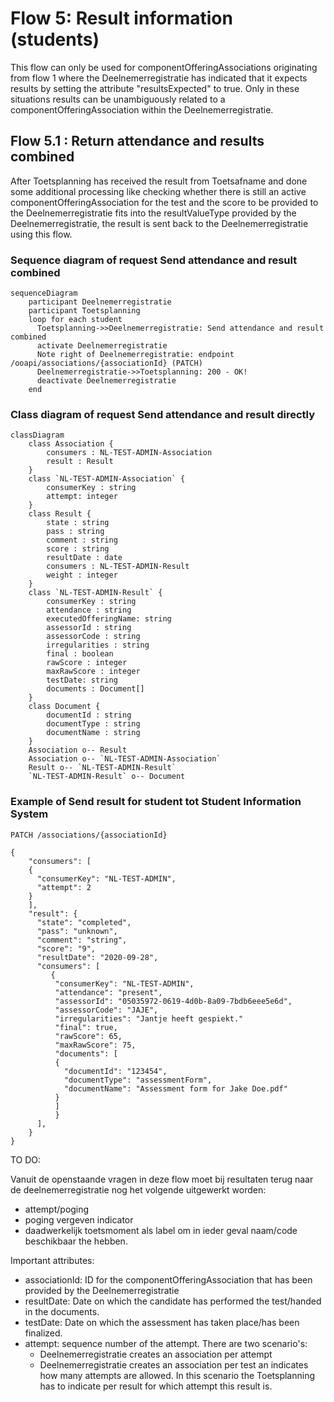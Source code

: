 # Flow 5: Result information (students)

This flow can only be used for componentOfferingAssociations originating from flow 1 where the Deelnemerregistratie has indicated that it expects results by setting the attribute "resultsExpected" to true. Only in these situations results can be unambiguously related to a componentOfferingAssociation within the Deelnemerregistratie.

## Flow 5.1 : Return attendance and results combined

After Toetsplanning has received the result from Toetsafname and done some additional processing like checking whether there is still an active componentOfferingAssociation for the test and the score to be provided to the Deelnemerregistratie fits into the resultValueType provided by the Deelnemerregistratie, the result is sent back to the Deelnemerregistratie using this flow.

### Sequence diagram of request Send attendance and result combined
```mermaid
sequenceDiagram
    participant Deelnemerregistratie
    participant Toetsplanning
    loop for each student
      Toetsplanning->>Deelnemerregistratie: Send attendance and result combined
      activate Deelnemerregistratie
      Note right of Deelnemerregistratie: endpoint /ooapi/associations/{associationId} (PATCH)
      Deelnemerregistratie->>Toetsplanning: 200 - OK!
      deactivate Deelnemerregistratie
    end
```

### Class diagram of request Send attendance and result directly
```mermaid
classDiagram
    class Association {
        consumers : NL-TEST-ADMIN-Association
    	result : Result
    }
    class `NL-TEST-ADMIN-Association` {
        consumerKey : string
        attempt: integer
    }
    class Result {
    	state : string
        pass : string
        comment : string
        score : string
        resultDate : date
        consumers : NL-TEST-ADMIN-Result
        weight : integer
    }
    class `NL-TEST-ADMIN-Result` {
        consumerKey : string
        attendance : string
        executedOfferingName: string
        assessorId : string
        assessorCode : string 
        irregularities : string
        final : boolean 
        rawScore : integer 
        maxRawScore : integer
        testDate: string
        documents : Document[]
    }
    class Document {
        documentId : string
        documentType : string
        documentName : string
    }
    Association o-- Result
    Association o-- `NL-TEST-ADMIN-Association`
    Result o-- `NL-TEST-ADMIN-Result`
    `NL-TEST-ADMIN-Result` o-- Document
```


### Example of Send result for student tot Student Information System
```
PATCH /associations/{associationId}

{
    "consumers": [
    {
      "consumerKey": "NL-TEST-ADMIN",
      "attempt": 2
    }
    ],
    "result": {
      "state": "completed",
      "pass": "unknown",
      "comment": "string",
      "score": "9",
      "resultDate": "2020-09-28",
      "consumers": [
	     {
          "consumerKey": "NL-TEST-ADMIN",
          "attendance": "present",
          "assessorId": "05035972-0619-4d0b-8a09-7bdb6eee5e6d",
          "assessorCode": "JAJE",
          "irregularities": "Jantje heeft gespiekt."
          "final": true,
          "rawScore": 65,
          "maxRawScore": 75,
          "documents": [
          {
            "documentId": "123454",
            "documentType": "assessmentForm",
            "documentName": "Assessment form for Jake Doe.pdf"
          }
          ]
	      }
      ],
    }
}
``` 


TO DO:

Vanuit de openstaande vragen in deze flow moet bij resultaten terug naar de deelnemerregistratie nog het volgende uitgewerkt worden:
- attempt/poging
- poging vergeven indicator
- daadwerkelijk toetsmoment als label om in ieder geval naam/code beschikbaar the hebben.

Important attributes:

- associationId: ID for the componentOfferingAssociation that has been provided by the Deelnemerregistratie
- resultDate: Date on which the candidate has performed the test/handed in the documents.
- testDate: Date on which the assessment has taken place/has been finalized.
- attempt: sequence number of the attempt. There are two scenario's:
    - Deelnemerregistratie creates an association per attempt
    - Deelnemerregistratie creates an association per test an indicates how many attempts are allowed. In this  scenario the Toetsplanning has to indicate per result for which attempt this result is.


